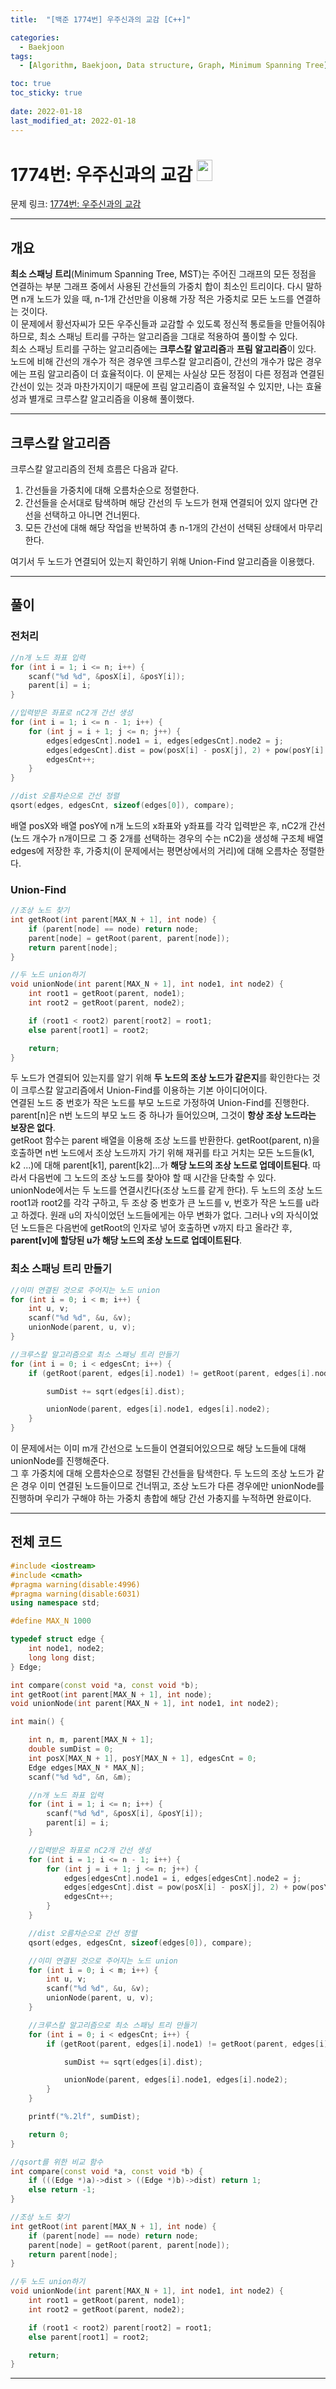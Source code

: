```yaml
---
title:  "[백준 1774번] 우주신과의 교감 [C++]"

categories:
  - Baekjoon
tags:
  - [Algorithm, Baekjoon, Data structure, Graph, Minimum Spanning Tree]

toc: true
toc_sticky: true
 
date: 2022-01-18
last_modified_at: 2022-01-18
---
```


# 1774번: 우주신과의 교감 <img src="https://d2gd6pc034wcta.cloudfront.net/tier/13.svg" width="25" height="34">

문제 링크:  [1774번: 우주신과의 교감](https://www.acmicpc.net/problem/1774 "bj1774")

***

## __개요__
**최소 스패닝 트리**(Minimum Spanning Tree, MST)는 주어진 그래프의 모든 정점을 연결하는 부분 그래프 중에서 사용된 간선들의 가중치 합이 최소인 트리이다. 다시 말하면 n개 노드가 있을 때, n-1개 간선만을 이용해 가장 적은 가중치로 모든 노드를 연결하는 것이다.  
이 문제에서 황선자씨가 모든 우주신들과 교감할 수 있도록 정신적 통로들을 만들어줘야 하므로, 최소 스패닝 트리를 구하는 알고리즘을 그대로 적용하여 풀이할 수 있다.  
최소 스패닝 트리를 구하는 알고리즘에는 **크루스칼 알고리즘**과 **프림 알고리즘**이 있다. 노드에 비해 간선의 개수가 적은 경우엔 크루스칼 알고리즘이, 간선의 개수가 많은 경우에는 프림 알고리즘이 더 효율적이다. 이 문제는 사실상 모든 정점이 다른 정점과 연결된 간선이 있는 것과 마찬가지이기 때문에 프림 알고리즘이 효율적일 수 있지만, 나는 효율성과 별개로 크루스칼 알고리즘을 이용해 풀이했다. 

***

## __크루스칼 알고리즘__
크루스칼 알고리즘의 전체 흐름은 다음과 같다.
1. 간선들을 가중치에 대해 오름차순으로 정렬한다.
2. 간선들을 순서대로 탐색하며 해당 간선의 두 노드가 현재 연결되어 있지 않다면 간선을 선택하고 아니면 건너뛴다.
3. 모든 간선에 대해 해당 작업을 반복하여 총 n-1개의 간선이 선택된 상태에서 마무리한다.

여기서 두 노드가 연결되어 있는지 확인하기 위해 Union-Find 알고리즘을 이용했다.

***

## __풀이__

### __전처리__
```cpp
//n개 노드 좌표 입력
for (int i = 1; i <= n; i++) {
	scanf("%d %d", &posX[i], &posY[i]);
	parent[i] = i;
}

//입력받은 좌표로 nC2개 간선 생성
for (int i = 1; i <= n - 1; i++) {
	for (int j = i + 1; j <= n; j++) {
		edges[edgesCnt].node1 = i, edges[edgesCnt].node2 = j;
		edges[edgesCnt].dist = pow(posX[i] - posX[j], 2) + pow(posY[i] - posY[j], 2);
		edgesCnt++;
	}
}

//dist 오름차순으로 간선 정렬
qsort(edges, edgesCnt, sizeof(edges[0]), compare);
```
배열 posX와 배열 posY에 n개 노드의 x좌표와 y좌표를 각각 입력받은 후, nC2개 간선(노드 개수가 n개이므로 그 중 2개를 선택하는 경우의 수는 nC2)을 생성해 구조체 배열 edges에 저장한 후, 가중치(이 문제에서는 평면상에서의 거리)에 대해 오름차순 정렬한다.

### __Union-Find__
```cpp
//조상 노드 찾기
int getRoot(int parent[MAX_N + 1], int node) {
	if (parent[node] == node) return node;
	parent[node] = getRoot(parent, parent[node]);
	return parent[node];
}

//두 노드 union하기
void unionNode(int parent[MAX_N + 1], int node1, int node2) {
	int root1 = getRoot(parent, node1);
	int root2 = getRoot(parent, node2);

	if (root1 < root2) parent[root2] = root1;
	else parent[root1] = root2;

	return;
}
```
두 노드가 연결되어 있는지를 알기 위해 **두 노드의 조상 노드가 같은지**를 확인한다는 것이 크루스칼 알고리즘에서 Union-Find를 이용하는 기본 아이디어이다.  
연결된 노드 중 번호가 작은 노드를 부모 노드로 가정하여 Union-Find를 진행한다.
parent[n]은 n번 노드의 부모 노드 중 하나가 들어있으며, 그것이 **항상 조상 노드라는 보장은 없다**.  
getRoot 함수는 parent 배열을 이용해 조상 노드를 반환한다. getRoot(parent, n)을 호출하면 n번 노드에서 조상 노드까지 가기 위해 재귀를 타고 거치는 모든 노드들(k1, k2 ...)에 대해 parent[k1], parent[k2]...가 **해당 노드의 조상 노드로 업데이트된다**. 따라서 다음번에 그 노드의 조상 노드를 찾아야 할 때 시간을 단축할 수 있다.  
unionNode에서는 두 노드를 연결시킨다(조상 노드를 같게 한다). 두 노드의 조상 노드 root1과 root2를 각각 구하고, 두 조상 중 번호가 큰 노드를 v, 번호가 작은 노드를 u라고 하겠다. 원래 u의 자식이었던 노드들에게는 아무 변화가 없다. 그러나 v의 자식이었던 노드들은 다음번에 getRoot의 인자로 넣어 호출하면 v까지 타고 올라간 후, **parent[v]에 할당된 u가 해당 노드의 조상 노드로 업데이트된다**.

### __최소 스패닝 트리 만들기__
```cpp
//이미 연결된 것으로 주어지는 노드 union
for (int i = 0; i < m; i++) {
	int u, v;
	scanf("%d %d", &u, &v);
	unionNode(parent, u, v);
}

//크루스칼 알고리즘으로 최소 스패닝 트리 만들기
for (int i = 0; i < edgesCnt; i++) {
	if (getRoot(parent, edges[i].node1) != getRoot(parent, edges[i].node2)) {

		sumDist += sqrt(edges[i].dist);

		unionNode(parent, edges[i].node1, edges[i].node2);
	}
}
```
이 문제에서는 이미 m개 간선으로 노드들이 연결되어있으므로 해당 노드들에 대해 unionNode를 진행해준다.  
그 후 가중치에 대해 오름차순으로 정렬된 간선들을 탐색한다. 두 노드의 조상 노드가 같은 경우 이미 연결된 노드들이므로 건너뛰고, 조상 노드가 다른 경우에만 unionNode를 진행하며 우리가 구해야 하는 가중치 총합에 해당 간선 가충지를 누적하면 완료이다.

***

## __전체 코드__

```cpp
#include <iostream> 
#include <cmath>
#pragma warning(disable:4996)
#pragma warning(disable:6031)
using namespace std;

#define MAX_N 1000

typedef struct edge {
	int node1, node2;
	long long dist;
} Edge;

int compare(const void *a, const void *b);
int getRoot(int parent[MAX_N + 1], int node);
void unionNode(int parent[MAX_N + 1], int node1, int node2);

int main() {

	int n, m, parent[MAX_N + 1];
	double sumDist = 0;
	int posX[MAX_N + 1], posY[MAX_N + 1], edgesCnt = 0;
	Edge edges[MAX_N * MAX_N];
	scanf("%d %d", &n, &m);

	//n개 노드 좌표 입력
	for (int i = 1; i <= n; i++) {
		scanf("%d %d", &posX[i], &posY[i]);
		parent[i] = i;
	}

	//입력받은 좌표로 nC2개 간선 생성
	for (int i = 1; i <= n - 1; i++) {
		for (int j = i + 1; j <= n; j++) {
			edges[edgesCnt].node1 = i, edges[edgesCnt].node2 = j;
			edges[edgesCnt].dist = pow(posX[i] - posX[j], 2) + pow(posY[i] - posY[j], 2);
			edgesCnt++;
		}
	}

	//dist 오름차순으로 간선 정렬
	qsort(edges, edgesCnt, sizeof(edges[0]), compare);

	//이미 연결된 것으로 주어지는 노드 union
	for (int i = 0; i < m; i++) {
		int u, v;
		scanf("%d %d", &u, &v);
		unionNode(parent, u, v);
	}

	//크루스칼 알고리즘으로 최소 스패닝 트리 만들기
	for (int i = 0; i < edgesCnt; i++) {
		if (getRoot(parent, edges[i].node1) != getRoot(parent, edges[i].node2)) {

			sumDist += sqrt(edges[i].dist);

			unionNode(parent, edges[i].node1, edges[i].node2);
		}
	}

	printf("%.2lf", sumDist);

	return 0;
}

//qsort를 위한 비교 함수
int compare(const void *a, const void *b) {
	if (((Edge *)a)->dist > ((Edge *)b)->dist) return 1;
	else return -1;
}

//조상 노드 찾기
int getRoot(int parent[MAX_N + 1], int node) {
	if (parent[node] == node) return node;
	parent[node] = getRoot(parent, parent[node]);
	return parent[node];
}

//두 노드 union하기
void unionNode(int parent[MAX_N + 1], int node1, int node2) {
	int root1 = getRoot(parent, node1);
	int root2 = getRoot(parent, node2);

	if (root1 < root2) parent[root2] = root1;
	else parent[root1] = root2;

	return;
}
```


***